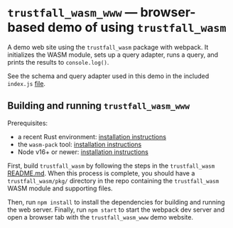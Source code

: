 # `trustfall_wasm_www` — browser-based demo of using `trustfall_wasm`

A demo web site using the `trustfall_wasm` package with webpack.
It initializes the WASM module, sets up a query adapter, runs a query,
and prints the results to `console.log()`.

See the schema and query adapter used in this demo in the included `index.js`
[file](https://github.com/obi1kenobi/trustfall/tree/main/trustfall_wasm/www/index.js).

## Building and running `trustfall_wasm_www`

Prerequisites:
- a recent Rust environment: [installation instructions](https://www.rust-lang.org/tools/install)
- the `wasm-pack` tool: [installation instructions](https://rustwasm.github.io/wasm-pack/installer/)
- Node v16+ or newer: [installation instructions](https://nodejs.org/en/download/)

First, build `trustfall_wasm` by following the steps in the `trustfall_wasm`
[README.md](https://github.com/obi1kenobi/trustfall/tree/main/trustfall_wasm/README.md).
When this process is complete, you should have a `trustfall_wasm/pkg/` directory in the repo
containing the `trustfall_wasm` WASM module and supporting files.

Then, run `npm install` to install the dependencies for building and running the web server.
Finally, run `npm start` to start the webpack dev server and open a browser tab with
the `trustfall_wasm_www` demo website.
